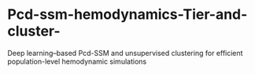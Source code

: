 # Pcd-ssm-hemodynamics-Tier-and-cluster-
Deep learning–based Pcd-SSM and unsupervised clustering for efficient population-level hemodynamic simulations
